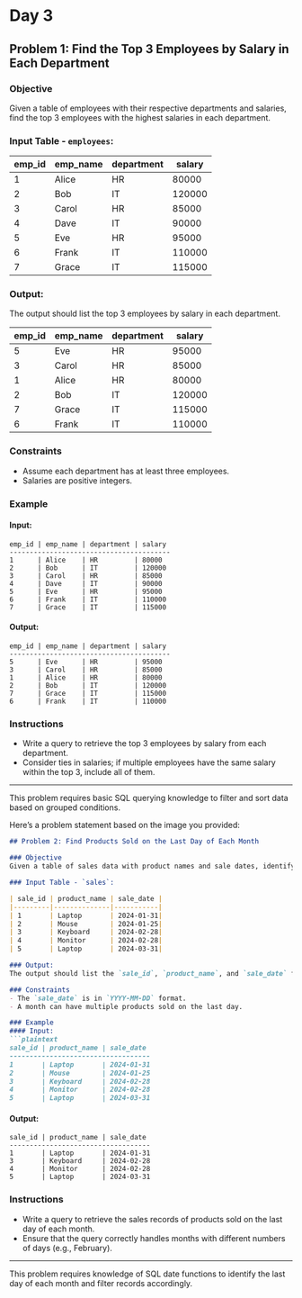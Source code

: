 # Day 3
## Problem 1: Find the Top 3 Employees by Salary in Each Department

### Objective
Given a table of employees with their respective departments and salaries, find the top 3 employees with the highest salaries in each department.

### Input Table - `employees`:

| emp_id | emp_name | department | salary |
|--------|----------|------------|--------|
| 1      | Alice    | HR         | 80000  |
| 2      | Bob      | IT         | 120000 |
| 3      | Carol    | HR         | 85000  |
| 4      | Dave     | IT         | 90000  |
| 5      | Eve      | HR         | 95000  |
| 6      | Frank    | IT         | 110000 |
| 7      | Grace    | IT         | 115000 |

### Output:
The output should list the top 3 employees by salary in each department.

| emp_id | emp_name | department | salary |
|--------|----------|------------|--------|
| 5      | Eve      | HR         | 95000  |
| 3      | Carol    | HR         | 85000  |
| 1      | Alice    | HR         | 80000  |
| 2      | Bob      | IT         | 120000 |
| 7      | Grace    | IT         | 115000 |
| 6      | Frank    | IT         | 110000 |

### Constraints
- Assume each department has at least three employees.
- Salaries are positive integers.

### Example
#### Input:
```plaintext
emp_id | emp_name | department | salary
----------------------------------------
1      | Alice    | HR         | 80000
2      | Bob      | IT         | 120000
3      | Carol    | HR         | 85000
4      | Dave     | IT         | 90000
5      | Eve      | HR         | 95000
6      | Frank    | IT         | 110000
7      | Grace    | IT         | 115000
```

#### Output:
```plaintext
emp_id | emp_name | department | salary
----------------------------------------
5      | Eve      | HR         | 95000
3      | Carol    | HR         | 85000
1      | Alice    | HR         | 80000
2      | Bob      | IT         | 120000
7      | Grace    | IT         | 115000
6      | Frank    | IT         | 110000
```

### Instructions
- Write a query to retrieve the top 3 employees by salary from each department.
- Consider ties in salaries; if multiple employees have the same salary within the top 3, include all of them.

---

This problem requires basic SQL querying knowledge to filter and sort data based on grouped conditions.


Here’s a problem statement based on the image you provided:

```markdown
## Problem 2: Find Products Sold on the Last Day of Each Month

### Objective
Given a table of sales data with product names and sale dates, identify all the products that were sold on the last day of each month.

### Input Table - `sales`:

| sale_id | product_name | sale_date |
|---------|--------------|-----------|
| 1       | Laptop       | 2024-01-31|
| 2       | Mouse        | 2024-01-25|
| 3       | Keyboard     | 2024-02-28|
| 4       | Monitor      | 2024-02-28|
| 5       | Laptop       | 2024-03-31|

### Output:
The output should list the `sale_id`, `product_name`, and `sale_date` for the products sold on the last day of each month.

### Constraints
- The `sale_date` is in `YYYY-MM-DD` format.
- A month can have multiple products sold on the last day.

### Example
#### Input:
```plaintext
sale_id | product_name | sale_date
-----------------------------------
1       | Laptop       | 2024-01-31
2       | Mouse        | 2024-01-25
3       | Keyboard     | 2024-02-28
4       | Monitor      | 2024-02-28
5       | Laptop       | 2024-03-31
```

#### Output:
```plaintext
sale_id | product_name | sale_date
-----------------------------------
1       | Laptop       | 2024-01-31
3       | Keyboard     | 2024-02-28
4       | Monitor      | 2024-02-28
5       | Laptop       | 2024-03-31
```

### Instructions
- Write a query to retrieve the sales records of products sold on the last day of each month.
- Ensure that the query correctly handles months with different numbers of days (e.g., February).

---

This problem requires knowledge of SQL date functions to identify the last day of each month and filter records accordingly.